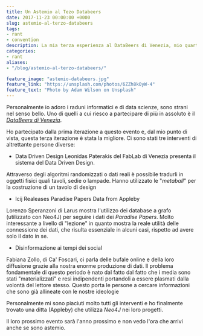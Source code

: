 ```yaml
---
title: Un Astemio al Tezo Databeers
date: 2017-11-23 00:00:00 +0000
slug: astemio-al-terzo-databeers
tags:
- rant
- convention
description: La mia terza esperienza al DataBeers di Venezia, mio quarto Databeers
categories:
- rant
aliases:
- "/blog/astemio-al-terzo-databeers/"

feature_image: "astemio-databeers.jpg"
feature_link: "https://unsplash.com/photos/6ZZh8kOyW-4"
feature_text: "Photo by Adam Wilson on Unsplash"
---
```

Personalmente io adoro i raduni informatici e di data scienze, sono strani nel senso bello. Uno di quelli a cui riesco a partecipare di più in assoluto è il _*[DataBeers di Venezia](https://databeersvce.tumblr.com)*_.


Ho partecipato dalla prima iterazione a questo evento e, dal mio punto di vista, questa terza iterazione è stata la migliore.
Ci sono stati tre interventi di altrettante persone diverse:

* Data Driven Design
Leonidas Paterakis del FabLab di Venezia presenta il sistema del Data Driven Design.

Attraverso degli algoritmi randomizzati o dati reali è possibile tradurli in oggetti fisici quali tavoli, sedie o lampade.
Hanno utilizzato le "_metaball_" per la costruzione di un tavolo di design

* Icij Realeases Paradise Papers Data from Appleby

Lorenzo Speranzoni di Larus mostra l'utilizzo dei database a grafo (utilizzato con Neo4J) per seguire i dati dei _Paradise Papers_.
Molto interessante a livello di "lezione" in quanto mostra la reale utilità delle connessione dei dati, che risulta essenziale in alcuni casi, rispetto ad avere solo il dato in se.

* Disinformazione ai tempi dei social

Fabiana Zollo, di Ca' Foscari, ci parla delle bufale online e della loro diffusione grazie alla nostra enorme produzione di dati.
Il problema fondamentale di questo periodo è nato dal fatto dal fatto che i media sono stati "materializzati" e resi indipendenti portandoli a essere plasmati dalla volontà del lettore stesso. Questo porta le persone a cercare informazioni che sono già allineate con le nostre ideologie


Personalmente mi sono piaciuti molto tutti gli interventi e ho finalmente trovato una ditta (Appleby) che utilizza _Neo4J_ nei loro progetti.

Il loro prossimo evento sarà l'anno prossimo e non vedo l'ora che arrivi anche se sono astemio.
